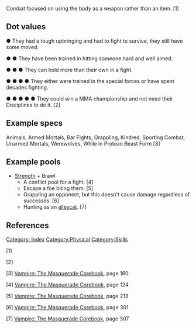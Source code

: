 Combat focused on using the body as a weapon rather than an item. [1]

## Dot values

● They had a tough upbringing and had to fight to survive, they still
have some moved.

● ● They have been trained in hitting someone hard and well aimed.

● ● ● They can hold more than their own in a fight.

● ● ● ● They either were trained in the special forces or have spent
decades fighting.

● ● ● ● ● They could win a MMA championship and not need their
Disciplines to do it. [2]

## Example specs

Animals, Armed Mortals, Bar Fights, Grappling, Kindred, Sporting Combat,
Unarmed Mortals, Werewolves, While in Protean Beast Form [3]

## Example pools

- [Strength](./strength.md) +
  Brawl
  - A conflict pool for a fight. [4]
  - Escape a foe biting them. [5]
  - Grappling an opponent, but this doesn't cause damage regardless of
    successes. [6]
  - Hunting as an <a href="Predator_types#Alleycat" class="wikilink"
    title="alleycat">alleycat</a>. [7]

## References

<a href="Category:_Index" class="wikilink"
title="Category: Index">Category: Index</a>
<a href="Category:Physical" class="wikilink"
title="Category:Physical">Category:Physical</a>
<a href="Category:Skills" class="wikilink"
title="Category:Skills">Category:Skills</a>

[1]

[2]

[3] <a href="Vampire:_The_Masquerade_Corebook" class="wikilink"
title="Vampire: The Masquerade Corebook">Vampire: The Masquerade
Corebook</a>, page 160

[4] <a href="Vampire:_The_Masquerade_Corebook" class="wikilink"
title="Vampire: The Masquerade Corebook">Vampire: The Masquerade
Corebook</a>, page 124

[5] <a href="Vampire:_The_Masquerade_Corebook" class="wikilink"
title="Vampire: The Masquerade Corebook">Vampire: The Masquerade
Corebook</a>, page 213

[6] <a href="Vampire:_The_Masquerade_Corebook" class="wikilink"
title="Vampire: The Masquerade Corebook">Vampire: The Masquerade
Corebook</a>, page 301

[7] <a href="Vampire:_The_Masquerade_Corebook" class="wikilink"
title="Vampire: The Masquerade Corebook">Vampire: The Masquerade
Corebook</a>, page 307
